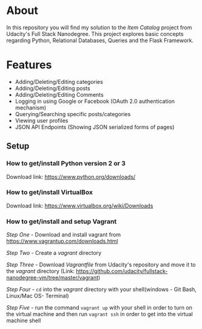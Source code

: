 # About
In this repository you will find my solution to the *Item Catalog* project from Udacity's Full Stack Nanodegree.
This project explores basic concepts regarding Python, Relational Databases, Queries and the Flask Framework.

# Features
- Adding/Deleting/Editing categories
- Adding/Deleting/Editing posts
- Adding/Deleting/Editing Comments
- Logging in using Google or Facebook (OAuth 2.0 authentication mechanism)
- Querying/Searching specific posts/categories
- Viewing user profiles
- JSON API Endpoints (Showing JSON serialized forms of pages)

## Setup
### How to get/install Python version 2 or 3
Download link: https://www.python.org/downloads/

### How to get/install VirtualBox
Download link: https://www.virtualbox.org/wiki/Downloads

### How to get/install and setup Vagrant
*Step One* - Download and install vagrant from https://www.vagrantup.com/downloads.html

*Step Two* - Create a *_vagrant_* directory

*Step Three* - Download *Vagrantfile* from Udacity's repository 
and move it to the *_vagrant_* directory
(Link: https://github.com/udacity/fullstack-nanodegree-vm/tree/master/vagrant)

*Step Four* - ```cd``` into the *_vagrant_* directory with your shell(windows - Git Bash, Linux/Mac OS- Terminal) 

*Step Five* - run the command ```vagrant up``` with your shell in order to turn on the virtual machine
and then run ```vagrant ssh``` in order to get into the virtual machine shell 
